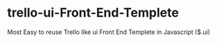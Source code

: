 # trello-ui-Front-End-Templete
Most Easy to reuse Trello like ui Front End Templete in Javascript ($.ui) 

